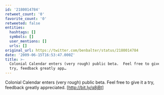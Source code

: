 ```yaml
---
id: '2180014784'
retweet_count: '0'
favorite_count: '0'
retweeted: false
entities:
  hashtags: []
  symbols: []
  user_mentions: []
  urls: []
original_url: https://twitter.com/benbalter/status/2180014784
date: '2009-06-15T16:53:47.000Z'
title: >-
  Colonial Calendar enters (very rough) public beta.  Feel free to give it a
  try, feedback greatly app…
---
```


Colonial Calendar enters (very rough) public beta.  Feel free to give it a try, feedback greatly appreciated. [http://bit.ly/q8jBt]
